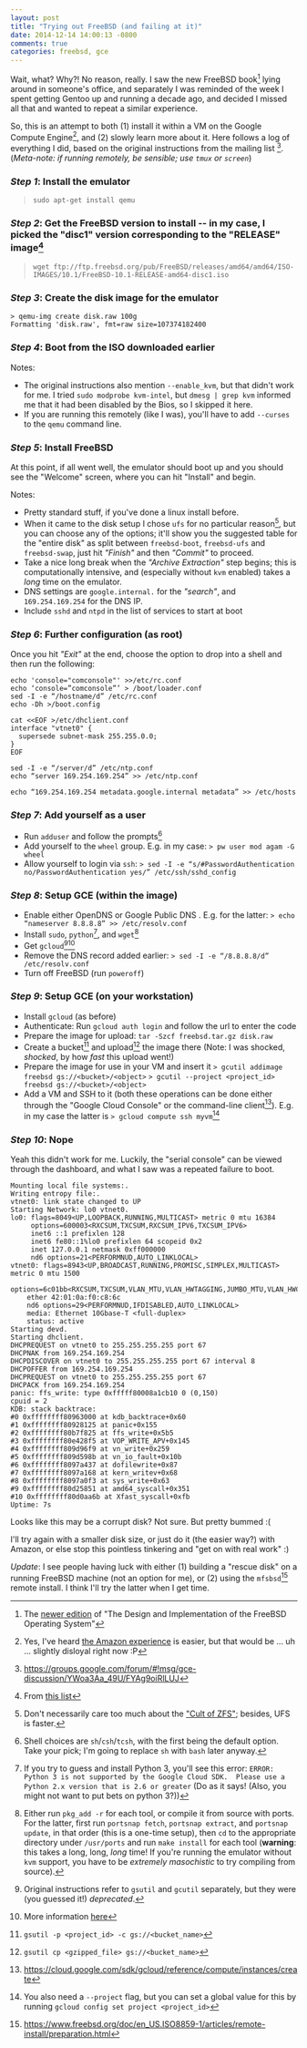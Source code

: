 ```yaml
---
layout: post
title: "Trying out FreeBSD (and failing at it)"
date: 2014-12-14 14:00:13 -0800
comments: true
categories: freebsd, gce
---
```


Wait, what? Why?! No reason, really. I saw the new FreeBSD book[^1] lying around in someone's office, and separately I was reminded of the week I spent getting Gentoo up and running a decade ago, and decided I missed all that and wanted to repeat a similar experience.

So, this is an attempt to both (1) install it within a VM on the Google Compute Engine[^2], and (2) slowly learn more about it. Here follows a log of everything I did, based on the original instructions from the mailing list [^3]. (_Meta-note: if running remotely, be sensible; use `tmux` or `screen`_)

### _Step 1_: Install the emulator
> `sudo apt-get install qemu`

### _Step 2_: Get the FreeBSD version to install -- in my case, I picked the "disc1" version corresponding to the "RELEASE" image[^4]
> `wget ftp://ftp.freebsd.org/pub/FreeBSD/releases/amd64/amd64/ISO-IMAGES/10.1/FreeBSD-10.1-RELEASE-amd64-disc1.iso`

### _Step 3_: Create the disk image for the emulator
```
> qemu-img create disk.raw 100g
Formatting 'disk.raw', fmt=raw size=107374182400 
```

### _Step 4_: Boot from the ISO downloaded earlier

Notes:
- The original instructions also mention `--enable_kvm`, but that didn't work for me. I tried `sudo modprobe kvm-intel`, but `dmesg | grep kvm` informed me that it had been disabled by the Bios, so I skipped it here.
- If you are running this remotely (like I was), you'll have to add `--curses` to the `qemu` command line.

### _Step 5_: Install FreeBSD
At this point, if all went well, the emulator should boot up and you should see the "Welcome" screen, where you can hit "Install" and begin.

Notes:
- Pretty standard stuff, if you've done a linux install before.
- When it came to the disk setup I chose `ufs` for no particular reason[^5], but you can choose any of the options; it'll show you the suggested table for the "entire disk" as split between `freebsd-boot`, `freebsd-ufs` and `freebsd-swap`, just hit _"Finish"_ and then _"Commit"_ to proceed.
- Take a nice long break when the _"Archive Extraction"_ step begins; this is computationally intensive, and (especially without `kvm` enabled) takes a _long_ time on the emulator.
- DNS settings are `google.internal.` for the _"search"_, and `169.254.169.254` for the DNS IP.
- Include `sshd` and `ntpd` in the list of services to start at boot

### _Step 6_: Further configuration (as root)
Once you hit _"Exit"_ at the end, choose the option to drop into a shell and then run the following:

```
echo 'console="comconsole"' >>/etc/rc.conf
echo ‘console=”comconsole”’ > /boot/loader.conf
sed -I -e “/hostname/d” /etc/rc.conf
echo -Dh >/boot.config

cat <<EOF >/etc/dhclient.conf
interface "vtnet0" {
  supersede subnet-mask 255.255.0.0;
}
EOF

sed -I -e “/server/d” /etc/ntp.conf
echo “server 169.254.169.254” >> /etc/ntp.conf

echo “169.254.169.254 metadata.google.internal metadata” >> /etc/hosts
```

### _Step 7_: Add yourself as a user
- Run `adduser` and follow the prompts[^6]
- Add yourself to the `wheel` group. E.g. in my case:
`> pw user mod agam -G wheel`
- Allow yourself to login via `ssh`:
`> sed -I -e “s/#PasswordAuthentication no/PasswordAuthentication yes/” /etc/ssh/sshd_config`

### _Step 8_: Setup GCE (within the image)
- Enable either OpenDNS or Google Public DNS . E.g. for the latter:
`> echo “nameserver 8.8.8.8” >> /etc/resolv.conf`
- Install `sudo`, `python`[^7], and `wget`[^8]
- Get `gcloud`[^9][^10]
- Remove the DNS record added earlier:
`> sed -I -e “/8.8.8.8/d” /etc/resolv.conf`
- Turn off FreeBSD (run `poweroff`)

### _Step 9_: Setup GCE (on your workstation)
- Install `gcloud` (as before)
- Authenticate: Run `gcloud auth login` and follow the url to enter the code
- Prepare the image for upload: `tar -Szcf freebsd.tar.gz disk.raw`
- Create a bucket[^11] and upload[^12] the image there (Note: I was shocked, _shocked_, by how _fast_ this upload went!)
- Prepare the image for use in your VM and insert it
`> gcutil addimage freebsd gs://<bucket>/<object>`
`> gcutil --project <project_id> freebsd gs://<bucket>/<object>`
- Add a VM and SSH to it (both these operations can be done either through the "Google Cloud Console" or the command-line client[^13]). E.g. in my case the latter is
`> gcloud compute ssh myvm`[^14]

### _Step 10_: Nope
Yeah this didn't work for me. Luckily, the "serial console" can be viewed through the dashboard, and what I saw was a repeated failure to boot.

```
Mounting local file systems:.
Writing entropy file:.
vtnet0: link state changed to UP
Starting Network: lo0 vtnet0.
lo0: flags=8049<UP,LOOPBACK,RUNNING,MULTICAST> metric 0 mtu 16384
     options=600003<RXCSUM,TXCSUM,RXCSUM_IPV6,TXCSUM_IPV6>
     inet6 ::1 prefixlen 128 
     inet6 fe80::1%lo0 prefixlen 64 scopeid 0x2 
     inet 127.0.0.1 netmask 0xff000000 
     nd6 options=21<PERFORMNUD,AUTO_LINKLOCAL>
vtnet0: flags=8943<UP,BROADCAST,RUNNING,PROMISC,SIMPLEX,MULTICAST> metric 0 mtu 1500
	options=6c01bb<RXCSUM,TXCSUM,VLAN_MTU,VLAN_HWTAGGING,JUMBO_MTU,VLAN_HWCSUM,TSO4,VLAN_HWTSO,LINKSTATE,RXCSUM_IPV6,TXCSUM_IPV6>
	ether 42:01:0a:f0:c8:6c
	nd6 options=29<PERFORMNUD,IFDISABLED,AUTO_LINKLOCAL>
	media: Ethernet 10Gbase-T <full-duplex>
	status: active
Starting devd.
Starting dhclient.
DHCPREQUEST on vtnet0 to 255.255.255.255 port 67
DHCPNAK from 169.254.169.254
DHCPDISCOVER on vtnet0 to 255.255.255.255 port 67 interval 8
DHCPOFFER from 169.254.169.254
DHCPREQUEST on vtnet0 to 255.255.255.255 port 67
DHCPACK from 169.254.169.254
panic: ffs_write: type 0xfffff80008a1cb10 0 (0,150)
cpuid = 2
KDB: stack backtrace:
#0 0xffffffff80963000 at kdb_backtrace+0x60
#1 0xffffffff80928125 at panic+0x155
#2 0xffffffff80b7f825 at ffs_write+0x5b5
#3 0xffffffff80e428f5 at VOP_WRITE_APV+0x145
#4 0xffffffff809d96f9 at vn_write+0x259
#5 0xffffffff809d598b at vn_io_fault+0x10b
#6 0xffffffff8097a437 at dofilewrite+0x87
#7 0xffffffff8097a168 at kern_writev+0x68
#8 0xffffffff8097a0f3 at sys_write+0x63
#9 0xffffffff80d25851 at amd64_syscall+0x351
#10 0xffffffff80d0aa6b at Xfast_syscall+0xfb
Uptime: 7s
```

Looks like this may be a corrupt disk? Not sure. But pretty bummed :(

I'll try again with a smaller disk size, or just do it (the easier way?) with Amazon, or else stop this pointless tinkering and "get on with real work" :)

_Update_: I see people having luck with either (1) building a "rescue disk" on a running FreeBSD machine (not an option for me), or (2) using the `mfsbsd`[^15] remote install. I think I'll try the latter when I get time.

[^1]: The [newer edition](http://www.amazon.com/gp/product/0321968972/ref=pd_lpo_sbs_dp_ss_1?pf_rd_p=1944687562&pf_rd_s=lpo-top-stripe-1&pf_rd_t=201&pf_rd_i=0201702452&pf_rd_m=ATVPDKIKX0DER&pf_rd_r=0QBY4BRZHVN8ZNNFWDMW) of "The Design and Implementation of the FreeBSD Operating System"
[^2]: Yes, I've heard [the Amazon experience](http://www.daemonology.net/freebsd-on-ec2/) is easier, but that would be ... uh ... slightly disloyal right now :P
[^3]: https://groups.google.com/forum/#!msg/gce-discussion/YWoa3Aa_49U/FYAg9oiRlLUJ
[^4]: From [this list](ftp://ftp.freebsd.org/pub/FreeBSD/releases/amd64/amd64/ISO-IMAGES/10.1/)
[^5]: Don't necessarily care too much about the ["Cult of ZFS"](http://www.smbitjournal.com/2014/05/the-cult-of-zfs/); besides, UFS is faster.
[^6]: Shell choices are `sh`/`csh`/`tcsh`, with the first being the default option. Take your pick; I'm going to replace `sh` with `bash` later anyway.
[^7]: If you try to guess and install Python 3, you'll see this error: `ERROR: Python 3 is not supported by the Google Cloud SDK.  Please use a Python 2.x version that is 2.6 or greater` (Do as it says! (Also, you might not want to put bets on python 3?))
[^8]: Either run `pkg_add -r` for each tool, or compile it from source with ports. For the latter, first run `portsnap fetch`, `portsnap extract`, and `portsnap update`, in that order (this is a one-time setup), then `cd` to the appropriate directory under `/usr/ports` and run `make install` for each tool (**warning**: this takes a long, long, _long_ time! If you're running the emulator without `kvm` support, you have to be _extremely masochistic_ to try compiling from source).
[^9]: Original instructions refer to `gsutil` and `gcutil` separately, but they were (you guessed it!) _deprecated_.
[^10]: More information [here](https://cloud.google.com/compute/docs/gcloud-compute/)
[^11]: `gsutil -p <project_id> -c gs://<bucket_name>`
[^12]: `gsutil cp <gzipped_file> gs://<bucket_name>`
[^13]: https://cloud.google.com/sdk/gcloud/reference/compute/instances/create
[^14]: You also need a `--project` flag, but you can set a global value for this by running `gcloud config set project <project_id>`
[^15]: https://www.freebsd.org/doc/en_US.ISO8859-1/articles/remote-install/preparation.html